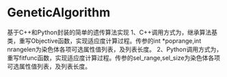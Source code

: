 # GeneticAlgorithm
基于C++和Python封装的简单的遗传算法实现
1、C++调用方式为，继承算法基类，重写Objective函数，实现适应度计算过程。传参的int *poprange,int nrangelen为染色体各项可选属性值列表，及列表长度。
2、Python调用方式为，重写fitfunc函数，实现适应度计算过程。传参的sel_range,sel_size为染色体各项可选属性值列表，及列表长度。

